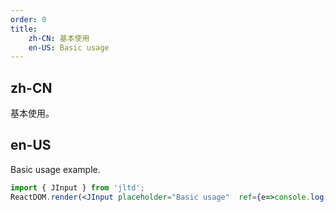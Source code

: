```yaml
---
order: 0
title:
    zh-CN: 基本使用
    en-US: Basic usage
---
```


## zh-CN

基本使用。

## en-US

Basic usage example.

````jsx
import { JInput } from 'jltd';
ReactDOM.render(<JInput placeholder="Basic usage"  ref={e=>console.log(e,this)}/>, mountNode);
````
